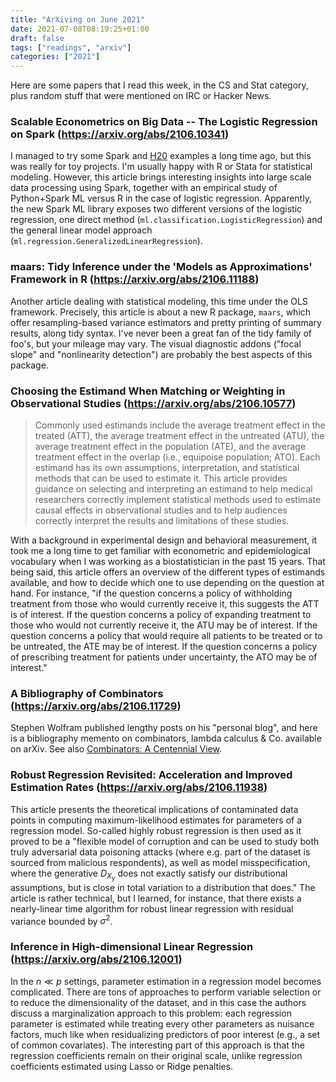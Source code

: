 ```yaml
---
title: "ArXiving on June 2021"
date: 2021-07-08T08:19:25+01:00
draft: false
tags: ["readings", "arxiv"]
categories: ["2021"]
---
```


Here are some papers that I read this week, in the CS and Stat category, plus random stuff that were mentioned on IRC or Hacker News.

### Scalable Econometrics on Big Data -- The Logistic Regression on Spark (https://arxiv.org/abs/2106.10341)

I managed to try some Spark and [H20](/post/python-h2o/) examples a long time ago, but this was really for toy projects. I'm usually happy with R or Stata for statistical modeling. However, this article brings interesting insights into large scale data processing using Spark, together with an empirical study of Python+Spark ML versus R in the case of logistic regression. Apparently, the new Spark ML library exposes two different versions of the logistic regression, one direct method (`ml.classification.LogisticRegression`) and the general linear model approach (`ml.regression.GeneralizedLinearRegression`).

### maars: Tidy Inference under the 'Models as Approximations' Framework in R (https://arxiv.org/abs/2106.11188)

Another article dealing with statistical modeling, this time under the OLS framework. Precisely, this article is about a new R package, `maars`, which offer resampling-based variance estimators and pretty printing of summary results, along tidy syntax. I've never been a great fan of the tidy family of foo's, but your mileage may vary. The visual diagnostic addons ("focal slope" and "nonlinearity detection") are probably the best aspects of this package.

### Choosing the Estimand When Matching or Weighting in Observational Studies (https://arxiv.org/abs/2106.10577)

> Commonly used estimands include the average treatment effect in the treated (ATT), the average treatment effect in the untreated (ATU), the average treatment effect in the population (ATE), and the average treatment effect in the overlap (i.e., equipoise population; ATO). Each estimand has its own assumptions, interpretation, and statistical methods that can be used to estimate it. This article provides guidance on selecting and interpreting an estimand to help medical researchers correctly implement statistical methods used to estimate causal effects in observational studies and to help audiences correctly interpret the results and limitations of these studies.

With a background in experimental design and behavioral measurement, it took me a long time to get familiar with econometric and epidemiological vocabulary when I was working as a biostatistician in the past 15 years. That being said, this article offers an overview of the different types of estimands available, and how to decide which one to use depending on the question at hand. For instance, "if the question concerns a policy of withholding treatment from those who would currently receive it, this suggests the ATT is of interest. If the question concerns a policy of expanding treatment to those who would not currently receive it, the ATU may be of interest. If the question concerns a policy that would require all patients to be treated or to be untreated, the ATE may be of interest. If the question concerns a policy of prescribing treatment for patients under uncertainty, the ATO may be of interest."

### A Bibliography of Combinators (https://arxiv.org/abs/2106.11729)

Stephen Wolfram published lengthy posts on his "personal blog", and here is a bibliography memento on combinators, lambda calculus & Co. available on arXiv. See also [Combinators: A Centennial View](https://www.wolfram-media.com/products/combinators-a-centennial-view.html).

### Robust Regression Revisited: Acceleration and Improved Estimation Rates (https://arxiv.org/abs/2106.11938)

This article presents the theoretical implications of contaminated data points in computing maximum-likelihood estimates for parameters of a regression model. So-called highly robust regression is then used as it proved to be a "flexible model of corruption and can be used to study both truly adversarial data poisoning attacks (where e.g. part of the dataset is sourced from malicious respondents), as well as model misspecification, where the generative $D_{X_y}$ does not exactly satisfy our distributional assumptions, but is close in total variation to a distribution that does." The article is rather technical, but I learned, for instance, that there exists a nearly-linear time algorithm for robust linear regression with residual variance bounded by $\sigma^2$.

### Inference in High-dimensional Linear Regression (https://arxiv.org/abs/2106.12001)

In the $n\ll p$ settings, parameter estimation in a regression model becomes complicated. There are tons of approaches to perform variable selection or to reduce the dimensionality of the dataset, and in this case the authors discuss a marginalization approach to this problem: each regression parameter is estimated while treating every other parameters as nuisance factors, much like when residualizing predictors of poor interest (e.g., a set of common covariates). The interesting part of this approach is that the regression coefficients remain on their original scale, unlike regression coefficients estimated using Lasso or Ridge penalties.
